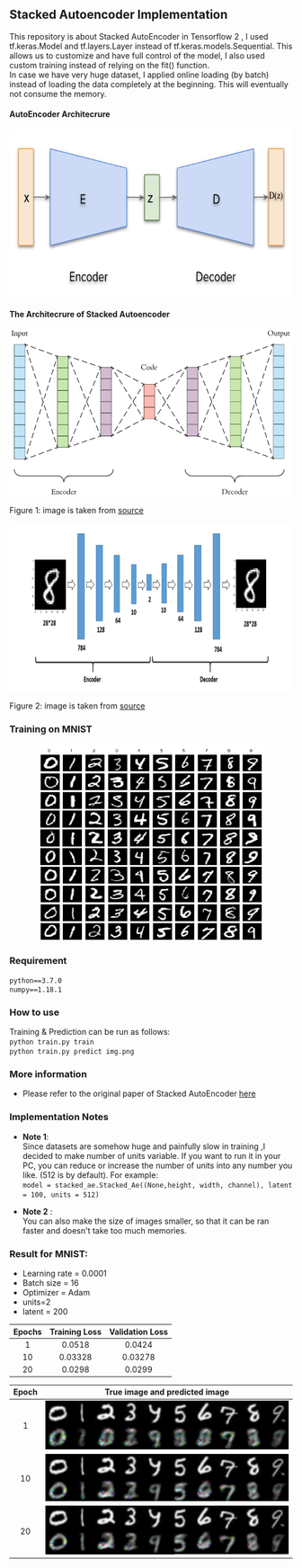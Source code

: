 ## Stacked Autoencoder Implementation
This repository is about Stacked AutoEncoder in Tensorflow 2 , I used tf.keras.Model and tf.layers.Layer instead of tf.keras.models.Sequential.  This allows us to customize and have full control of the model, I also used custom training instead of relying on the fit() function.  
In case we have very huge dataset, I applied online loading (by batch) instead of loading the data completely at the beginning. This will eventually not consume the memory.  

#### AutoEncoder Architecrure      
<p></p>    
<center>  
<img src="img/1111.png" align="center" width="700" height="300"/>
</center>    

#### The Architecrure of Stacked Autoencoder
<p></p>   
<center>   
<img src="img/s1.png" align="center" width="700" height="300"/>
</center>   

Figure 1: image is taken from [source](https://towardsdatascience.com/applied-deep-learning-part-3-autoencoders-1c083af4d798)


<center>    
<img src="img/s2.png" width="700" height="300"/>    
</center>    

Figure 2: image is taken from [source](https://github.com/ALPHAYA-Japan/autoencoder/blob/master/README.md)


### Training on MNIST
<p></p>
<center>
<img src="img/mnist.png" width="400" height="350"/>
</center>

### Requirement
```
python==3.7.0
numpy==1.18.1
```
### How to use
Training & Prediction can be run as follows:    
`python train.py train`  
`python train.py predict img.png`  


### More information
* Please refer to the original paper of Stacked AutoEncoder [here](https://arxiv.org/pdf/1907.03278.pdf)   

### Implementation Notes
* **Note 1**:   
Since datasets are somehow huge and painfully slow in training ,I decided to make number of units variable. If you want to run it in your PC, you can reduce or increase the number of units into any number you like. (512 is by default). For example:  
`model = stacked_ae.Stacked_Ae((None,height, width, channel), latent = 100, units = 512)`

* **Note 2** :   
You can also make the size of images smaller, so that it can be ran faster and doesn't take too much memories.

### Result for MNIST:   
* Learning rate = 0.0001
* Batch size = 16  
* Optimizer = Adam   
* units=2
* latent = 200

Epochs | Training Loss |  Validation Loss  |
:---: | :---: | :---:
1 | 0.0518| 0.0424
10 | 0.03328 | 0.03278
20 | 0.0298| 0.0299

Epoch | True image and predicted image
:---: | :---:
1 | <img src="img/stacked_1.png" />
10 | <img src="img/stacked_10.png" />
20 |<img src="img/stacked_20.png" />
